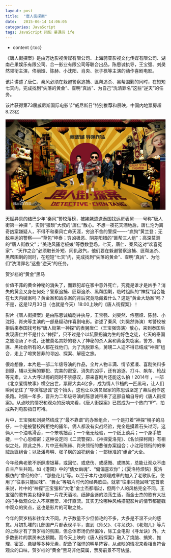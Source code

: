 ```yaml
---
layout: post
title:  "唐人街探案"
date:   2015-06-14 14:06:05
categories: JavaScript
tags: JavaScript 闭包 慕课网 ife
---
```


* content
{:toc}

《唐人街探案》是由万达影视传媒有限公司、上海骋亚影视文化传媒有限公司、湖南芒果娱乐有限公司、合一影业有限公司等联合出品，陈思诚执导，王宝强、刘昊然领衔主演，佟丽娅、陈赫、小沈阳、肖央、张子枫等主演的动作喜剧电影。

该片讲述了唐仁、秦风必须在躲避警察追捕、匪帮追杀、黑帮围剿的同时，在短短七天内，完成找到“失落的黄金”、查明“真凶”、为自己“洗清罪名”这些“逆天”的任务。

该片获得第73届威尼斯国际电影节“威尼斯日”特别推荐和展映，中国内地票房超8.23亿

![image](https://github.com/double-digit/double-digit.github.io/raw/master/17.jpg)































天赋异禀的结巴少年“秦风”警校落榜，被姥姥遣送泰国找远房表舅——号称“唐人街第一神探 ”，实则“猥琐”大叔的“唐仁“散心。不想一夜花天酒地后，唐仁沦为离奇凶案嫌疑人，不得不和秦风亡命天涯，穷追不舍的警探——-“疯狗”黄兰登；无敌幸运的警察——“草包”坤泰；穷凶极恶、阴差阳错的“匪帮三人组”；高深莫测的“唐人街教父”；“美艳风骚老板娘”等悉数登场。七天，唐仁、秦风这对“欢喜冤家”、“天作之合”必须取长补短、同仇敌忾，他们要在躲避警察追捕、匪帮追杀、黑帮围剿的同时，在短短“七天”内，完成找到“失落的黄金”、查明“真凶”、为他们“洗清罪名”这些“逆天”的任务。


贺岁档的“黄金”黑马

价值不菲的黄金神秘的消失了，而罪犯却在家中意外死亡，究竟是谁才是凶手？消失的黄金又身在何处？警察追捕、匪帮追杀、黑帮围剿，临时组队的“神探”组合能在七天内破案吗？黄金案和凶杀案的背后究竟隐藏着什么？这是“黄金大劫案”吗？不是，这是12月30日（也就是今天）18:00上映的《唐人街探案》！

影片《唐人街探案》是由陈思诚编剧并执导，王宝强、刘昊然、佟丽娅、陈赫、小沈阳、肖央等主演的一部悬疑动作喜剧电影。讲述了秦风（刘昊然饰演）考警校被拒后来泰国找号称“唐人街第一神探”的表舅唐仁（王宝强饰演）散心，来到泰国后发现唐仁并不是什么“神探”，只不过是个以坑蒙拐骗为生的好色之徒，七天的泰国之旅泡汤了不说，还被莫名其妙的卷入了神秘的杀人案和黄金失窃案，警方、劫匪、黑社会所有的人都在找他们，为了洗脱罪名，舅甥二人迫不得已结成“神探”组合，走上了啼笑皆非的寻凶、探案、解密之旅。

很难想像，本片是一部二年级导演的作品，全片人物丰满、情节紧凑、喜剧笑料多到爆，辅以无解的罪犯、完美的密室、消失的凶手，还有追逐、打斗、飙车、枪战等元素，让人大呼过瘾的同时不禁感叹，原来喜剧片还能这么拍！2014年 ，一部《北京爱情故事》横空出世，票房大卖4亿多，成为情人节档的一匹黑马，让人们瞬间记住了“导演陈思诚”这个抬头，这也让以演员起家的陈思诚坚定了幕后创作这条路。时隔一年多，晋升为二年级导演的陈思诚带来了这部自编自导的《唐人街探案》。从点映的情况和观众的反响来看，《唐人街探案》已然成为一个热门“IP”，拍成系列电影指日可待。

片中，王宝强和刘昊然结成了“最不靠谱”的办案组合，一个是打着“神探”幌子的马仔，一个是被警校所拒绝的骚年，俩人都没有实战经验，完全是摸着石头过河。这俩人一个油嘴滑舌，一个笨嘴拙舌；一个毫无经验，一个纸上谈兵；一个身手敏捷，一个心思细密；这种设定同《二流警探》、《神探夏洛克》、《名侦探柯南》有相似之处。除此之外，片中还有陈赫、肖央领衔的悲催办案组合；小沈阳领衔的的笨贼劫匪组合；以及潘粤明、张子枫的凶犯组合；一部标准的“组合”大全。

今年经典老歌不断肆虐银幕，或回忆、或悲伤、或感慨、或搞笑，总能让观众不由自主产生共鸣。如《港囧》中的“倩女幽魂”、“偏偏喜欢你”；《夏洛特烦恼》夏洛模仿的“曾经的你”、“那些花儿”等。以至于本片也顺理成章的加入了老歌队伍，使用了“往事只能回味”、“舞女”等唱片时代的经典歌曲。就拿“往事只能回味”这首歌来说，片中的“神探”王宝强和“大佬”金士杰都唱过，但两个人的风格完全不同。王宝强的歌有美女相伴是一片花天酒地、纸醉金迷的浪荡生活，而金士杰的歌有大批的打手做观众让人不寒而栗、冷汗直流。其实无论哪种风格搭配影片的情节都能戳中观众的笑点，这也是影片的可取之处。

今年的贺岁档和往年大不同，片子数量不少但惊艳的不多，大多是不温不火的感觉。月初扎堆的几部国产片都表现平平，直到《师父》、《寻龙诀》、《老炮儿》等片的上映才有了贺岁档的氛围，但总体市场仍然偏冷，除工业电影《寻龙诀》外，大多数影片的票房未达预期。而今天上映的《唐人街探案》融入了烧脑、搞笑、推理、密室、悬疑等多种元素，配备了强悍的明星阵容，从点映的情况来看相当符合观众的口味，贺岁档的“黄金”黑马非他莫属，票房前景不可估量。

